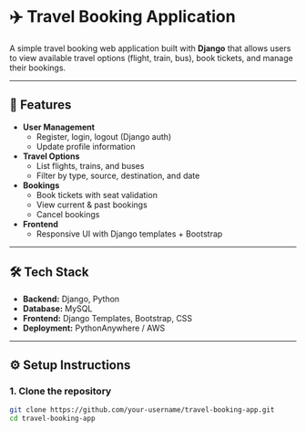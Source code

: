 # ✈️ Travel Booking Application

A simple travel booking web application built with **Django** that allows users to view available travel options (flight, train, bus), book tickets, and manage their bookings.  

---

## 🚀 Features
- **User Management**
  - Register, login, logout (Django auth)
  - Update profile information
- **Travel Options**
  - List flights, trains, and buses
  - Filter by type, source, destination, and date
- **Bookings**
  - Book tickets with seat validation
  - View current & past bookings
  - Cancel bookings
- **Frontend**
  - Responsive UI with Django templates + Bootstrap

---

## 🛠️ Tech Stack
- **Backend:** Django, Python  
- **Database:** MySQL  
- **Frontend:** Django Templates, Bootstrap, CSS  
- **Deployment:** PythonAnywhere / AWS  

---

## ⚙️ Setup Instructions

### 1. Clone the repository
```bash
git clone https://github.com/your-username/travel-booking-app.git
cd travel-booking-app
